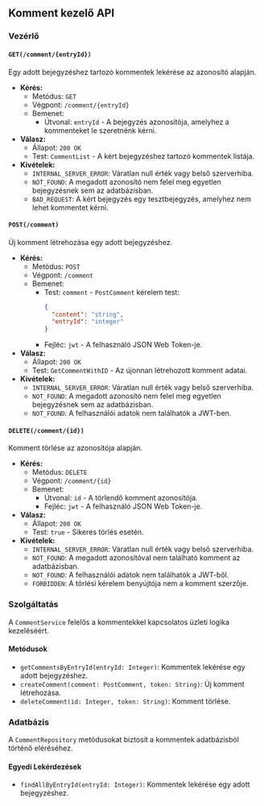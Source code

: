 ## Komment kezelő API

### Vezérlő

#### `GET(/comment/{entryId})`

Egy adott bejegyzéshez tartozó kommentek lekérése az azonosító alapján.

- **Kérés:**
  - Metódus: `GET`
  - Végpont: `/comment/{entryId}`
  - Bemenet: 
    - Útvonal: `entryId` - A bejegyzés azonosítója, amelyhez a kommenteket le szeretnénk kérni.
- **Válasz:**
  - Állapot: `200 OK`
  - Test: `CommentList` - A kért bejegyzéshez tartozó kommentek listája.
- **Kivételek:**
  - `INTERNAL_SERVER_ERROR`: Váratlan null érték vagy belső szerverhiba.
  - `NOT_FOUND`: A megadott azonosító nem felel meg egyetlen bejegyzésnek sem az adatbázisban.
  - `BAD_REQUEST`: A kért bejegyzés egy tesztbejegyzés, amelyhez nem lehet kommentet kérni.

#### `POST(/comment)`

Új komment létrehozása egy adott bejegyzéshez.

- **Kérés:**
  - Metódus: `POST`
  - Végpont: `/comment`
  - Bemenet:
    - Test: `comment` - `PostComment` kérelem test:
      ```json
      {
        "content": "string",
        "entryId": "integer"
      }
      ```
    - Fejléc: `jwt` - A felhasználó JSON Web Token-je.
- **Válasz:**
  - Állapot: `200 OK`
  - Test: `GetCommentWithID` - Az újonnan létrehozott komment adatai.
- **Kivételek:**
  - `INTERNAL_SERVER_ERROR`: Váratlan null érték vagy belső szerverhiba.
  - `NOT_FOUND`: A megadott azonosító nem felel meg egyetlen bejegyzésnek sem az adatbázisban.
  - `NOT_FOUND`: A felhasználói adatok nem találhatók a JWT-ben.

#### `DELETE(/comment/{id})`

Komment törlése az azonosítója alapján.

- **Kérés:**
  - Metódus: `DELETE`
  - Végpont: `/comment/{id}`
  - Bemenet:
    - Útvonal: `id` - A törlendő komment azonosítója.
    - Fejléc: `jwt` - A felhasználó JSON Web Token-je.
- **Válasz:**
  - Állapot: `200 OK`
  - Test: `true` - Sikeres törlés esetén.
- **Kivételek:**
  - `INTERNAL_SERVER_ERROR`: Váratlan null érték vagy belső szerverhiba.
  - `NOT_FOUND`: A megadott azonosítóval nem található komment az adatbázisban.
  - `NOT_FOUND`: A felhasználói adatok nem találhatók a JWT-ből.
  - `FORBIDDEN`: A törlési kérelem benyújtója nem a komment szerzője.

### Szolgáltatás

A `CommentService` felelős a kommentekkel kapcsolatos üzleti logika kezeléséért.

#### Metódusok

- `getCommentsByEntryId(entryId: Integer)`: Kommentek lekérése egy adott bejegyzéshez.
- `createComment(comment: PostComment, token: String)`: Új komment létrehozása.
- `deleteComment(id: Integer, token: String)`: Komment törlése.

### Adatbázis

A `CommentRepository` metódusokat biztosít a kommentek adatbázisból történő eléréséhez.

#### Egyedi Lekérdezések

- `findAllByEntryId(entryId: Integer)`: Kommentek lekérése egy adott bejegyzéshez.
